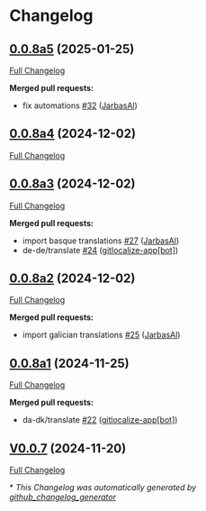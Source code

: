 # Changelog

## [0.0.8a5](https://github.com/OpenVoiceOS/ovos-skill-moviemaster/tree/0.0.8a5) (2025-01-25)

[Full Changelog](https://github.com/OpenVoiceOS/ovos-skill-moviemaster/compare/0.0.8a4...0.0.8a5)

**Merged pull requests:**

- fix automations [\#32](https://github.com/OpenVoiceOS/ovos-skill-moviemaster/pull/32) ([JarbasAl](https://github.com/JarbasAl))

## [0.0.8a4](https://github.com/OpenVoiceOS/ovos-skill-moviemaster/tree/0.0.8a4) (2024-12-02)

[Full Changelog](https://github.com/OpenVoiceOS/ovos-skill-moviemaster/compare/0.0.8a3...0.0.8a4)

## [0.0.8a3](https://github.com/OpenVoiceOS/ovos-skill-moviemaster/tree/0.0.8a3) (2024-12-02)

[Full Changelog](https://github.com/OpenVoiceOS/ovos-skill-moviemaster/compare/0.0.8a2...0.0.8a3)

**Merged pull requests:**

- import basque translations [\#27](https://github.com/OpenVoiceOS/ovos-skill-moviemaster/pull/27) ([JarbasAl](https://github.com/JarbasAl))
- de-de/translate [\#24](https://github.com/OpenVoiceOS/ovos-skill-moviemaster/pull/24) ([gitlocalize-app[bot]](https://github.com/apps/gitlocalize-app))

## [0.0.8a2](https://github.com/OpenVoiceOS/ovos-skill-moviemaster/tree/0.0.8a2) (2024-12-02)

[Full Changelog](https://github.com/OpenVoiceOS/ovos-skill-moviemaster/compare/0.0.8a1...0.0.8a2)

**Merged pull requests:**

- import galician translations [\#25](https://github.com/OpenVoiceOS/ovos-skill-moviemaster/pull/25) ([JarbasAl](https://github.com/JarbasAl))

## [0.0.8a1](https://github.com/OpenVoiceOS/ovos-skill-moviemaster/tree/0.0.8a1) (2024-11-25)

[Full Changelog](https://github.com/OpenVoiceOS/ovos-skill-moviemaster/compare/V0.0.7...0.0.8a1)

**Merged pull requests:**

- da-dk/translate [\#22](https://github.com/OpenVoiceOS/ovos-skill-moviemaster/pull/22) ([gitlocalize-app[bot]](https://github.com/apps/gitlocalize-app))

## [V0.0.7](https://github.com/OpenVoiceOS/ovos-skill-moviemaster/tree/V0.0.7) (2024-11-20)

[Full Changelog](https://github.com/OpenVoiceOS/ovos-skill-moviemaster/compare/0.0.7...V0.0.7)



\* *This Changelog was automatically generated by [github_changelog_generator](https://github.com/github-changelog-generator/github-changelog-generator)*
